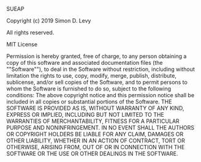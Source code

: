 SUEAP

Copyright (c) 2019 Simon D. Levy

All rights reserved.

MIT License

Permission is hereby granted, free of charge, to any person obtaining a copy of this software and associated documentation files (the ""Software""), to deal in the Software 
without restriction, including without limitation the rights to use, copy, modify, merge, publish, distribute, sublicense, and/or sell copies of the Software, and to permit 
persons to whom the Software is furnished to do so, subject to the following conditions: The above copyright notice and this permission notice shall be included in all copies 
or substantial portions of the Software. THE SOFTWARE IS PROVIDED AS IS, WITHOUT WARRANTY OF ANY KIND, EXPRESS OR IMPLIED, INCLUDING BUT NOT LIMITED TO THE WARRANTIES OF 
MERCHANTABILITY, FITNESS FOR A PARTICULAR PURPOSE AND NONINFRINGEMENT. IN NO EVENT SHALL THE AUTHORS OR COPYRIGHT HOLDERS BE LIABLE FOR ANY CLAIM, DAMAGES OR OTHER LIABILITY, 
WHETHER IN AN ACTION OF CONTRACT, TORT OR OTHERWISE, ARISING FROM, OUT OF OR IN CONNECTION WITH THE SOFTWARE OR THE USE OR OTHER DEALINGS IN THE SOFTWARE.
